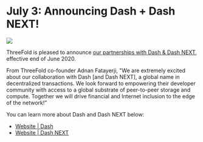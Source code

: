 # July 3: Announcing Dash + Dash NEXT!

![](threefold__dashxthreefold.jpeg  )

ThreeFold is pleased to announce [our partnerships with Dash & Dash NEXT](https://blog.threefold.io/blog/tfblog/posts/dash--dash-next-partner-with-threefold), effective end of June 2020.

From ThreeFold co-founder Adnan Fatayerji, "We are extremely excited about our collaboration with Dash [and Dash NEXT], a global name in decentralized transactions. We look forward to empowering their developer community with access to a global substrate of peer-to-peer storage and compute. Together we will drive financial and Internet inclusion to the edge of the network!”

You can learn more about Dash and Dash NEXT below:

- [Website | Dash](https://www.dash.org/)
- [Website | Dash NEXT](https://dashnext.org/)